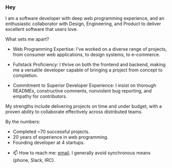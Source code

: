 ### Hey

I am a software developer with deep web programming experience, and an enthusiastic collaborator with Design, Engineering, and Product to deliver excellent software that users love.

What sets me apart?

* Web Programming Expertise: I've worked on a diverse range of projects, from consumer web applications, to design systems, to e-commerce.

* Fullstack Proficiency: I thrive on both the frontend and backend, making me a versatile developer capable of bringing a project from concept to completion.

* Commitment to Superior Developer Experience: I insist on thorough READMEs, constructive comments, nonviolent bug reporting, and empathy for contributors.

My strengths include delivering projects on time and under budget, with a proven ability to collaborate effectively across distributed teams.

By the numbers:
* Completed ~70 successful projects.
* 20 years of experience in web programming.
* Founding developer at 4 startups.
  
- 📫 How to reach me: [email](mailto:job@twobanjos.com). I generally avoid synchronous means (phone, Slack, IRC).
